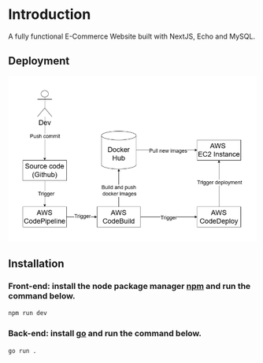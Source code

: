 # Introduction

A fully functional E-Commerce Website built with NextJS, Echo and MySQL.

## Deployment

![CI/CD Pipeline](CI_CD_pipeline.png)

## Installation

### Front-end: install the node package manager [npm](https://www.npmjs.com/) and run the command below.

```bash
npm run dev
```

### Back-end: install [go](https://go.dev/) and run the command below.

```bash
go run .
```
